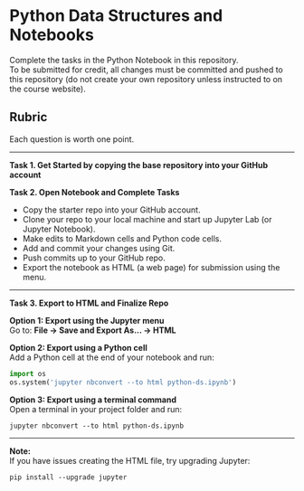 # Python Data Structures and Notebooks

Complete the tasks in the Python Notebook in this repository.  
To be submitted for credit, all changes must be committed and pushed to this repository (do not create your own repository unless instructed to on the course website).

## Rubric

Each question is worth one point.

---

**Task 1. Get Started by copying the base repository into your GitHub account**

**Task 2. Open Notebook and Complete Tasks**

- Copy the starter repo into your GitHub account.
- Clone your repo to your local machine and start up Jupyter Lab (or Jupyter Notebook).
- Make edits to Markdown cells and Python code cells.
- Add and commit your changes using Git.
- Push commits up to your GitHub repo.
- Export the notebook as HTML (a web page) for submission using the menu.

---

**Task 3. Export to HTML and Finalize Repo**

**Option 1: Export using the Jupyter menu**  
Go to: **File → Save and Export As... → HTML**

**Option 2: Export using a Python cell**  
Add a Python cell at the end of your notebook and run:
```python
import os
os.system('jupyter nbconvert --to html python-ds.ipynb')
```

**Option 3: Export using a terminal command**  
Open a terminal in your project folder and run:
```
jupyter nbconvert --to html python-ds.ipynb
```

---

**Note:**  
If you have issues creating the HTML file, try upgrading Jupyter:
```
pip install --upgrade jupyter
```
